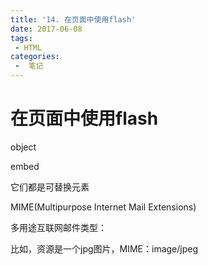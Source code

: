 ```yaml
---
title: '14. 在页面中使用flash'
date: 2017-06-08
tags:
 - HTML
categories:
 -  笔记
---
```


# 在页面中使用flash

object

embed

它们都是可替换元素

MIME(Multipurpose Internet Mail Extensions)

多用途互联网邮件类型：

比如，资源是一个jpg图片，MIME：image/jpeg
